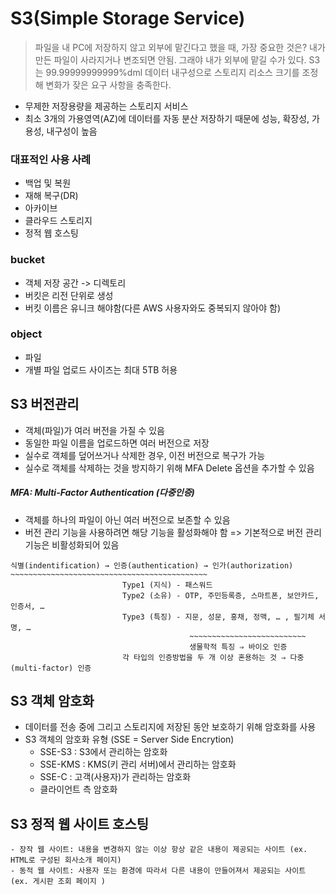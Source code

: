 # S3(Simple Storage Service)
> 파일을 내 PC에 저장하지 않고 외부에 맡긴다고 했을 때, 가장 중요한 것은? 내가 만든 파일이 사라지거나 변조되면 안됨. 그래야 내가 외부에 맡길 수가 있다. S3는 99.99999999999%dml 데이터 내구성으로 스토리지 리소스 크기를 조정해 변화가 잦은 요구 사항을 충족한다. 

- 무제한 저장용량을 제공하는 스토리지 서비스
- 최소 3개의 가용영역(AZ)에 데이터를 자동 분산 저장하기 때문에 성능, 확장성, 가용성, 내구성이 높음
### 대표적인 사용 사례
- 백업 및 복원
- 재해 복구(DR)
- 아카이브
- 클라우드 스토리지
- 정적 웹 호스팅

### bucket
- 객체 저장 공간 -> 디렉토리
- 버킷은 리전 단위로 생성
- 버킷 이름은 유니크 해야함(다른 AWS 사용자와도 중복되지 않아야 함)

### object
- 파일
- 개별 파일 업로드 사이즈는 최대 5TB 허용

## S3 버전관리
- 객체(파일)가 여러 버전을 가질 수 있음
- 동일한 파일 이름을 업로드하면 여러 버전으로 저장
- 실수로 객체를 덮어쓰거나 삭제한 경우, 이전 버전으로 복구가 가능
- 실수로 객체를 삭제하는 것을 방지하기 위해 MFA Delete 옵션을 추가할 수 있음
##### MFA: Multi-Factor Authentication (다중인증)
- 객체를 하나의 파일이 아닌 여러 버전으로 보존할 수 있음
- 버전 관리 기능을 사용하려면 해당 기능을 활성화해야 함 => 기본적으로 버전 관리 기능은 비활성화되어 있음

```
식별(indentification) → 인증(authentication) → 인가(authorization)
~~~~~~~~~~~~~~~~~~~~~~~~~~~~~~~~~~~~~~~~~~~~
                         Type1 (지식) - 패스워드
                         Type2 (소유) - OTP, 주민등록증, 스마트폰, 보안카드, 인증서, …
                         Type3 (특징) - 지문, 성문, 홍채, 정맥, … , 필기체 서명, …
                                        ~~~~~~~~~~~~~~~~~~~~~~~~~~
                                        생물학적 특징 ⇒ 바이오 인증
                         각 타입의 인증방법을 두 개 이상 혼용하는 것 ⇒ 다중(multi-factor) 인증 
```
## S3 객체 암호화
- 데이터를 전송 중에 그리고 스토리지에 저장된 동안 보호하기 위해 암호화를 사용
- S3 객체의 암호화 유형 (SSE = Server Side Encrytion)
    - SSE-S3 : S3에서 관리하는 암호화
    - SSE-KMS : KMS(키 관리 서버)에서 관리하는 암호화
    - SSE-C : 고객(사용자)가 관리하는 암호화
    - 클라이언트 측 암호화

## S3 정적 웹 사이트 호스팅
    - 장작 웹 사이트: 내용을 변경하지 않는 이상 항상 같은 내용이 제공되는 사이트 (ex. HTML로 구성된 회사소개 페이지)
    - 동적 웹 사이트: 사용자 또는 환경에 따라서 다른 내용이 만들어져서 제공되는 사이트 (ex. 게시판 조회 페이지 )
